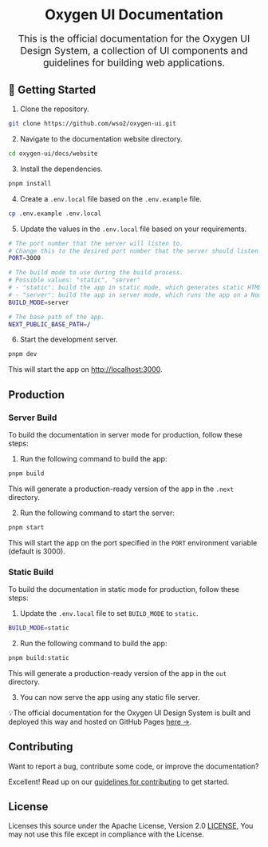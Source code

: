 <p align="center" style="color: #343a40">
  <h1 align="center">Oxygen UI Documentation</h1>
</p>
<p align="center" style="font-size: 1.2rem;">This is the official documentation for the Oxygen UI Design System, a collection of UI components and guidelines for building web applications.</p>

## 🚀 Getting Started

1. Clone the repository.

```bash
git clone https://github.com/wso2/oxygen-ui.git
```

2. Navigate to the documentation website directory.

```bash
cd oxygen-ui/docs/website
```

3. Install the dependencies.

```bash
pnpm install
```

4. Create a `.env.local` file based on the `.env.example` file.

```bash
cp .env.example .env.local
```

5. Update the values in the `.env.local` file based on your requirements.

```bash
# The port number that the server will listen to.
# Change this to the desired port number that the server should listen to.
PORT=3000

# The build mode to use during the build process.
# Possible values: "static", "server"
# - "static": build the app in static mode, which generates static HTML files that can be served from a static file server.
# - "server": build the app in server mode, which runs the app on a Node.js server that can dynamically generate HTML on the server.
BUILD_MODE=server

# The base path of the app.
NEXT_PUBLIC_BASE_PATH=/
```

6. Start the development server.

```bash
pnpm dev
```

This will start the app on [http://localhost:3000](http://localhost:3000).

## Production

### Server Build

To build the documentation in server mode for production, follow these steps:

1. Run the following command to build the app:

```bash
pnpm build
```

This will generate a production-ready version of the app in the `.next` directory.

2. Run the following command to start the server:

```bash
pnpm start
```

This will start the app on the port specified in the `PORT` environment variable (default is 3000).

### Static Build

To build the documentation in static mode for production, follow these steps:

1. Update the `.env.local` file to set `BUILD_MODE` to `static`.

```bash
BUILD_MODE=static
```

2. Run the following command to build the app:

```bash
pnpm build:static
```

This will generate a production-ready version of the app in the `out` directory.

3. You can now serve the app using any static file server.

💡The official documentation for the Oxygen UI Design System is built and deployed this way and hosted on GitHub Pages [here →](https://wso2.github.io/oxygen-ui/).

## Contributing

Want to report a bug, contribute some code, or improve the documentation?

Excellent! Read up on our [guidelines for contributing](../../CONTRIBUTING.md) to get started.

## License

Licenses this source under the Apache License, Version 2.0 [LICENSE](../../LICENSE), You may not use this file except in compliance with the License.
